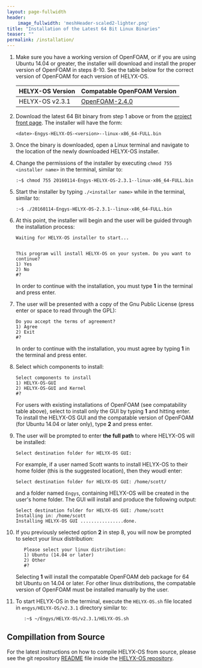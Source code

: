 ```yaml
---
layout: page-fullwidth
header:
    image_fullwidth: 'meshHeader-scaled2-lighter.png'
title: "Installation of the Latest 64 Bit Linux Binaries"
teaser: ""
permalink: /installation/
---
```


1.  Make sure you have a working version of OpenFOAM, or if you are using Ubuntu 14.04 or greater, the installer will download and install the proper version of OpenFOAM in steps 8-10.  See the table below for the correct version of OpenFOAM for each version of HELYX-OS.

    HELYX-OS Version | Compatable OpenFOAM Version
    -----------------|----------------------------
    HELYX-OS v2.3.1  | [OpenFOAM-2.4.0](http://www.openfoam.org/archive/2.4.0/download/source.php)

2.  Download the latest 64 Bit binary from step 1 above or from the [project front page](http://engys.github.io/HELYX-OS/).  The installer will have the form:

        <date>-Engys-HELYX-OS-<version>--linux-x86_64-FULL.bin

3.  Once the binary is downloaded, open a Linux terminal and navigate to the location of the newly downloaded HELYX-OS installer.

4.  Change the permissions of the installer by executing ```chmod 755 <installer name>``` in the terminal, similar to:

        :~$ chmod 755 20160114-Engys-HELYX-OS-2.3.1--linux-x86_64-FULL.bin

5.  Start the installer by typing ```./<installer name>``` while in the terminal, similar to:

        :~$ ./20160114-Engys-HELYX-OS-2.3.1--linux-x86_64-FULL.bin

6.  At this point, the installer will begin and the user will be guided through the installation process:

        Waiting for HELYX-OS installer to start...
    
        
        This program will install HELYX-OS on your system. Do you want to continue?
        1) Yes
        2) No
        #?
    
    In order to continue with the installation, you must type **1** in the terminal and press enter.<br>

7.  The user will be presented with a copy of the Gnu Public License (press enter or space to read through the GPL):

        Do you accept the terms of agreement?
        1) Agree
        2) Exit
        #?

    In order to continue with the installation, you must agree by typing **1** in the terminal and press enter.<br>

8.  Select which components to install:

        Select components to install
        1) HELYX-OS-GUI
        2) HELYX-OS-GUI and Kernel
        #?

    For users with existing installations of OpenFOAM (see compatability table above), select to install only the GUI by typing **1** and hitting enter.  To install the HELYX-OS GUI and the compatable version of OpenFOAM (for Ubuntu 14.04 or later only), type **2** and press enter. 

9.  The user will be prompted to enter **the full path** to where HELYX-OS will be installed:

        Select destination folder for HELYX-OS GUI:

    For example, if a user named Scott wants to install HELYX-OS to their home folder (this is the suggested location), then they woudl enter:

        Select destination folder for HELYX-OS GUI: /home/scott/
    
    and a folder named ```Engys```, containing HELYX-OS will be created in the user's home folder.  The GUI will install and produce the following output:

        Select destination folder for HELYX-OS GUI: /home/scott
        Installing in: /home/scott
        Installing HELYX-OS GUI ................done.

10.  If you previously selected option **2** in step 8, you will now be prompted to select your linux distribution:

            Please select your linux distribution:
            1) Ubuntu (14.04 or later)
            2) Other
            #?
    
        Selecting **1** will install the compatable OpenFOAM deb package for 64 bit Ubuntu on 14.04 or later.  For other linux distributions, the compatable version of OpenFOAM must be installed manually by the user.
    
11.  To start HELYX-OS in the terminal, execute the ```HELYX-OS.sh``` file located in ```engys/HELYX-OS/v2.3.1``` directory similar to:
    
            :~$ ~/Engys/HELYX-OS/v2.3.1/HELYX-OS.sh

## Compillation from Source
For the latest instructions on how to compile HELYX-OS from source, please see the git repository [README](https://github.com/ENGYS/HELYX-OS/blob/master/README.md) file inside the [HELYX-OS repository](https://github.com/ENGYS/HELYX-OS).
